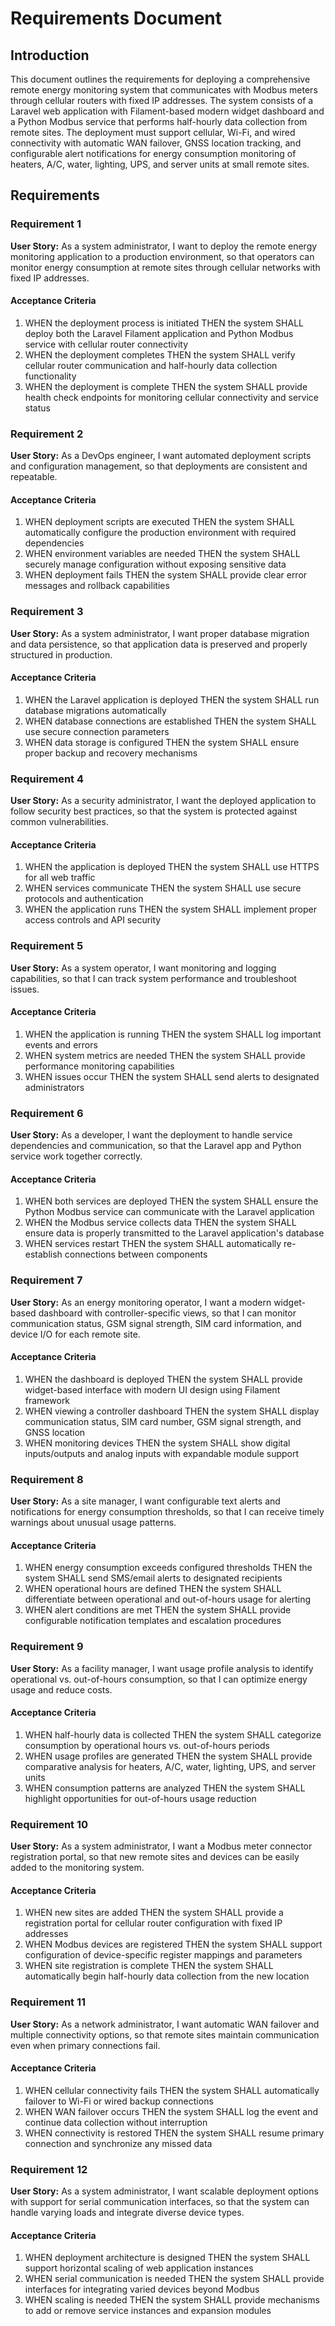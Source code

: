# Requirements Document

## Introduction

This document outlines the requirements for deploying a comprehensive remote energy monitoring system that communicates with Modbus meters through cellular routers with fixed IP addresses. The system consists of a Laravel web application with Filament-based modern widget dashboard and a Python Modbus service that performs half-hourly data collection from remote sites. The deployment must support cellular, Wi-Fi, and wired connectivity with automatic WAN failover, GNSS location tracking, and configurable alert notifications for energy consumption monitoring of heaters, A/C, water, lighting, UPS, and server units at small remote sites.

## Requirements

### Requirement 1

**User Story:** As a system administrator, I want to deploy the remote energy monitoring application to a production environment, so that operators can monitor energy consumption at remote sites through cellular networks with fixed IP addresses.

#### Acceptance Criteria

1. WHEN the deployment process is initiated THEN the system SHALL deploy both the Laravel Filament application and Python Modbus service with cellular router connectivity
2. WHEN the deployment completes THEN the system SHALL verify cellular router communication and half-hourly data collection functionality
3. WHEN the deployment is complete THEN the system SHALL provide health check endpoints for monitoring cellular connectivity and service status

### Requirement 2

**User Story:** As a DevOps engineer, I want automated deployment scripts and configuration management, so that deployments are consistent and repeatable.

#### Acceptance Criteria

1. WHEN deployment scripts are executed THEN the system SHALL automatically configure the production environment with required dependencies
2. WHEN environment variables are needed THEN the system SHALL securely manage configuration without exposing sensitive data
3. WHEN deployment fails THEN the system SHALL provide clear error messages and rollback capabilities

### Requirement 3

**User Story:** As a system administrator, I want proper database migration and data persistence, so that application data is preserved and properly structured in production.

#### Acceptance Criteria

1. WHEN the Laravel application is deployed THEN the system SHALL run database migrations automatically
2. WHEN database connections are established THEN the system SHALL use secure connection parameters
3. WHEN data storage is configured THEN the system SHALL ensure proper backup and recovery mechanisms

### Requirement 4

**User Story:** As a security administrator, I want the deployed application to follow security best practices, so that the system is protected against common vulnerabilities.

#### Acceptance Criteria

1. WHEN the application is deployed THEN the system SHALL use HTTPS for all web traffic
2. WHEN services communicate THEN the system SHALL use secure protocols and authentication
3. WHEN the application runs THEN the system SHALL implement proper access controls and API security

### Requirement 5

**User Story:** As a system operator, I want monitoring and logging capabilities, so that I can track system performance and troubleshoot issues.

#### Acceptance Criteria

1. WHEN the application is running THEN the system SHALL log important events and errors
2. WHEN system metrics are needed THEN the system SHALL provide performance monitoring capabilities
3. WHEN issues occur THEN the system SHALL send alerts to designated administrators

### Requirement 6

**User Story:** As a developer, I want the deployment to handle service dependencies and communication, so that the Laravel app and Python service work together correctly.

#### Acceptance Criteria

1. WHEN both services are deployed THEN the system SHALL ensure the Python Modbus service can communicate with the Laravel application
2. WHEN the Modbus service collects data THEN the system SHALL ensure data is properly transmitted to the Laravel application's database
3. WHEN services restart THEN the system SHALL automatically re-establish connections between components

### Requirement 7

**User Story:** As an energy monitoring operator, I want a modern widget-based dashboard with controller-specific views, so that I can monitor communication status, GSM signal strength, SIM card information, and device I/O for each remote site.

#### Acceptance Criteria

1. WHEN the dashboard is deployed THEN the system SHALL provide widget-based interface with modern UI design using Filament framework
2. WHEN viewing a controller dashboard THEN the system SHALL display communication status, SIM card number, GSM signal strength, and GNSS location
3. WHEN monitoring devices THEN the system SHALL show digital inputs/outputs and analog inputs with expandable module support

### Requirement 8

**User Story:** As a site manager, I want configurable text alerts and notifications for energy consumption thresholds, so that I can receive timely warnings about unusual usage patterns.

#### Acceptance Criteria

1. WHEN energy consumption exceeds configured thresholds THEN the system SHALL send SMS/email alerts to designated recipients
2. WHEN operational hours are defined THEN the system SHALL differentiate between operational and out-of-hours usage for alerting
3. WHEN alert conditions are met THEN the system SHALL provide configurable notification templates and escalation procedures

### Requirement 9

**User Story:** As a facility manager, I want usage profile analysis to identify operational vs. out-of-hours consumption, so that I can optimize energy usage and reduce costs.

#### Acceptance Criteria

1. WHEN half-hourly data is collected THEN the system SHALL categorize consumption by operational hours vs. out-of-hours periods
2. WHEN usage profiles are generated THEN the system SHALL provide comparative analysis for heaters, A/C, water, lighting, UPS, and server units
3. WHEN consumption patterns are analyzed THEN the system SHALL highlight opportunities for out-of-hours usage reduction

### Requirement 10

**User Story:** As a system administrator, I want a Modbus meter connector registration portal, so that new remote sites and devices can be easily added to the monitoring system.

#### Acceptance Criteria

1. WHEN new sites are added THEN the system SHALL provide a registration portal for cellular router configuration with fixed IP addresses
2. WHEN Modbus devices are registered THEN the system SHALL support configuration of device-specific register mappings and parameters
3. WHEN site registration is complete THEN the system SHALL automatically begin half-hourly data collection from the new location

### Requirement 11

**User Story:** As a network administrator, I want automatic WAN failover and multiple connectivity options, so that remote sites maintain communication even when primary connections fail.

#### Acceptance Criteria

1. WHEN cellular connectivity fails THEN the system SHALL automatically failover to Wi-Fi or wired backup connections
2. WHEN WAN failover occurs THEN the system SHALL log the event and continue data collection without interruption
3. WHEN connectivity is restored THEN the system SHALL resume primary connection and synchronize any missed data

### Requirement 12

**User Story:** As a system administrator, I want scalable deployment options with support for serial communication interfaces, so that the system can handle varying loads and integrate diverse device types.

#### Acceptance Criteria

1. WHEN deployment architecture is designed THEN the system SHALL support horizontal scaling of web application instances
2. WHEN serial communication is needed THEN the system SHALL provide interfaces for integrating varied devices beyond Modbus
3. WHEN scaling is needed THEN the system SHALL provide mechanisms to add or remove service instances and expansion modules